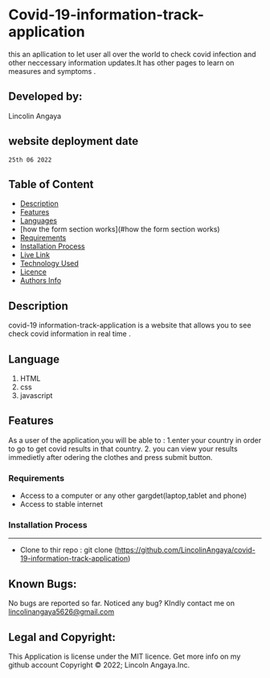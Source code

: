 # Covid-19-information-track-application
this an apllication to let user all over the world to check covid infection and other neccessary information updates.It has other pages to learn on measures and symptoms .
 ## Developed by:
  Lincolin Angaya
  ## website deployment date
    25th 06 2022
 ## Table of Content
 - [Description](#description)
 - [Features](#features)
  - [Languages](#languages)
 - [how the form section works](#how the form section works)
 - [Requirements](#requirements)
 - [Installation Process](#installation-Process)
 - [Live Link](#Live-Link)
 - [Technology  Used](#technology-Used)
 - [Licence](#licence)
 - [Authors Info](#Authors-Info)
 ## Description
covid-19 information-track-application is a website  that allows you to see  check covid information in real time .
  
  ## Language
  <ol>
  <li>HTML</li>
  <li>css</li>
  <li>javascript</li>

  </ol>
  
  
## Features
As a user of the application,you will be able to :
1.enter your country  in order to go to get covid results in that country.
2. you can view your results immedietly after odering the clothes  and press submit button.


 ###  Requirements
 * Access to  a computer or any other gargdet(laptop,tablet and phone)
 * Access to  stable internet
 ### Installation Process
 ****
* Clone to thir repo : git clone (https://github.com/LincolinAngaya/covid-19-information-track-application)
## Known Bugs:
No bugs are reported so far. Noticed any bug? KIndly contact me on lincolinangaya5626@gmail.com
## Legal and Copyright:
This Application is license under the MIT licence. Get more info on my github account
Copyright © 2022; Lincoln Angaya.Inc.

